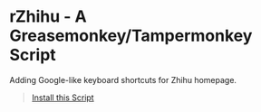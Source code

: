 # rZhihu - A Greasemonkey/Tampermonkey Script

Adding Google-like keyboard shortcuts for Zhihu homepage.

> [Install this Script](https://greasyfork.org/zh-CN/scripts/30036-rzhihu)

